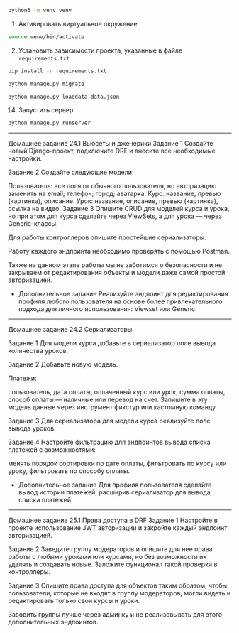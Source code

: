 ```bash
python3 -m venv venv
```
1. Активировать виртуальное окружение
```bash
source venv/bin/activate
```
2. Установить зависимости проекта, указанные в файле `requirements.txt`
```bash
pip install -r requirements.txt
```
```bash
python manage.py migrate
```
```bash
python manage.py loaddata data.json
```
14. Запустить сервер
```bash
python manage.py runserver
```

_________________________________

Домашнее задание 24.1 Вьюсеты и дженерики
Задание 1
Создайте новый Django-проект, подключите DRF и внесите все необходимые настройки.

Задание 2
Создайте следующие модели:

Пользователь:
все поля от обычного пользователя, но авторизацию заменить на email;
телефон;
город;
аватарка.
Курс:
название,
превью (картинка),
описание.
Урок:
название,
описание,
превью (картинка),
ссылка на видео.
Задание 3
Опишите CRUD для моделей курса и урока, но при этом для курса сделайте через ViewSets, а для урока — через Generic-классы.

Для работы контроллеров опишите простейшие сериализаторы.

Работу каждого эндпоинта необходимо проверять с помощью Postman.

Также на данном этапе работы мы не заботимся о безопасности и не закрываем от редактирования объекты и модели даже самой простой авторизацией.

* Дополнительное задание
Реализуйте эндпоинт для редактирования профиля любого пользователя на основе более привлекательного подхода для личного использования: Viewset или Generic.

_______________________________

Домашнее задание 24.2 Сериализаторы

Задание 1
Для модели курса добавьте в сериализатор поле вывода количества уроков.

Задание 2
Добавьте новую модель.

Платежи:

пользователь,
дата оплаты,
оплаченный курс или урок,
сумма оплаты,
способ оплаты — наличные или перевод на счет.
Запишите в эту модель данные через инструмент фикстур или кастомную команду.

Задание 3
Для сериализатора для модели курса реализуйте поле вывода уроков.

Задание 4
Настройте фильтрацию для эндпоинтов вывода списка платежей с возможностями:

менять порядок сортировки по дате оплаты,
фильтровать по курсу или уроку,
фильтровать по способу оплаты.
* Дополнительное задание
Для профиля пользователя сделайте вывод истории платежей, расширив сериализатор для вывода списка платежей.
_______________________________

Домашнее задание 25.1 Права доступа в DRF
Задание 1
Настройте в проекте использование JWT авторизации и закройте каждый эндпоинт авторизацией.

Задание 2
Заведите группу модераторов и опишите для нее права работы с любыми уроками или курсами, но без возможности их удалять и создавать новые. Заложите функционал такой проверки в контроллеры.

Задание 3
Опишите права доступа для объектов таким образом, чтобы пользователи, которые не входят в группу модераторов, могли видеть и редактировать только свои курсы и уроки.

Заводить группы лучше через админку и не реализовывать для этого дополнительных эндпоинтов.